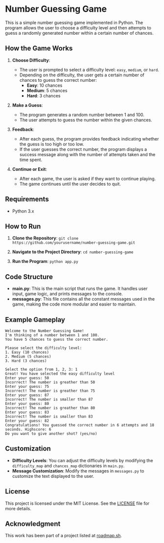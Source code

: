 # Number Guessing Game

This is a simple number guessing game implemented in Python. The program allows the user to choose a difficulty level and then attempts to guess a randomly generated number within a certain number of chances.

## How the Game Works

1. **Choose Difficulty**: 
   - The user is prompted to select a difficulty level: `easy`, `medium`, or `hard`.
   - Depending on the difficulty, the user gets a certain number of chances to guess the correct number:
     - **Easy**: 10 chances
     - **Medium**: 5 chances
     - **Hard**: 3 chances

2. **Make a Guess**:
   - The program generates a random number between 1 and 100.
   - The user attempts to guess the number within the given chances.

3. **Feedback**:
   - After each guess, the program provides feedback indicating whether the guess is too high or too low.
   - If the user guesses the correct number, the program displays a success message along with the number of attempts taken and the time spent.

4. **Continue or Exit**:
   - After each game, the user is asked if they want to continue playing.
   - The game continues until the user decides to quit.

## Requirements

- Python 3.x

## How to Run

1. **Clone the Repository**:
`git clone https://github.com/yourusername/number-guessing-game.git`

2. **Navigate to the Project Directory**:
`cd number-guessing-game`


3. **Run the Program**:
`python app.py`


## Code Structure

- **main.py**: This is the main script that runs the game. It handles user input, game logic, and prints messages to the console.
- **messages.py**: This file contains all the constant messages used in the game, making the code more modular and easier to maintain.

## Example Gameplay
```
Welcome to the Number Guessing Game!
I'm thinking of a number between 1 and 100.
You have 5 chances to guess the correct number.

Please select the difficulty level:
1. Easy (10 chances)
2. Medium (5 chances)
3. Hard (3 chances)

Select the option from 1, 2, 3: 1
Great! You have selected the easy difficulty level
Enter your guess: 50
Incorrect! The number is greather than 50
Enter your guess: 75
Incorrect! The number is greather than 75
Enter your guess: 87
Incorrect! The number is smaller than 87
Enter your guess: 80
Incorrect! The number is greather than 80
Enter your guess: 83
Incorrect! The number is smaller than 83
Enter your guess: 82
Congratulations! You guessed the correct number in 6 attempts and 18 seconds. Highscore: 6
Do you want to give another shot? (yes/no)
```


## Customization

- **Difficulty Levels**: You can adjust the difficulty levels by modifying the `difficulty_map` and `chances_map` dictionaries in `main.py`.
- **Message Customization**: Modify the messages in `messages.py` to customize the text displayed to the user.

## License

This project is licensed under the MIT License. See the [LICENSE](LICENSE) file for more details.

## Acknowledgment

This work has been part of a project listed at [roadmap.sh](https://roadmap.sh).